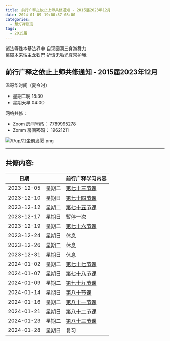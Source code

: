 ```yaml
---
title: 前行广释之依止上师共修通知 - 2015届2023年12月
date: 2024-01-09 19:00:37-08:00
categories:
  - 慧灯禅修班
tags:
  - 2015届
---
```

诸法等性本基法界中 自现圆满三身游舞力  
离障本来怙主龙钦巴 祈请无垢光尊常护我

## 前行广释之依止上师共修通知 - 2015届2023年12月

温哥华时间（夏令时）
 - 星期二晚 18:30 
 - 星期天早 04:00

网络共修：

- Zoom 房间号码： [7789995278](https://us02web.zoom.us/j/7789995278?pwd=VjZmbWJFY2k2K0E5RVB2cTNIQmhqUT09)
- Zomm 房间密码： 19621211


![/f/up/打坐前发愿.png](/f/up/打坐前发愿.png)

---

## 共修内容:

| 日期 |  | 前行广释学习内容 |
| --- | --- | --- |
| 2023-12-05 | 星期二 |  [第七十三节课](https://huidengchanxiu.net/refs/qxgs/qxgs-07jtly#%E7%AC%AC%E4%B8%83%E5%8D%81%E4%B8%89%E8%8A%82%E8%AF%BE) |
| 2023-12-10 | 星期日 |  [第七十四节课](https://huidengchanxiu.net/refs/qxgs/qxgs-07jtly#%E7%AC%AC%E4%B8%83%E5%8D%81%E5%9B%9B%E8%8A%82%E8%AF%BE) |
| 2023-12-12 | 星期二 |  [第七十五节课](https://huidengchanxiu.net/refs/qxgs/qxgs-07jtly#%E7%AC%AC%E4%B8%83%E5%8D%81%E4%BA%94%E8%8A%82%E8%AF%BE) |
| 2023-12-17 | 星期日 | 暂停一次 |
| 2023-12-19 | 星期二 |  [第七十六节课](https://huidengchanxiu.net/refs/qxgs/qxgs-07jtly#%E7%AC%AC%E4%B8%83%E5%8D%81%E5%85%AD%E8%8A%82%E8%AF%BE) |
| 2023-12-24 | 星期日 | 休息 |
| 2023-12-26 | 星期二 | 休息 |
| 2023-12-31 | 星期日 | 休息 |
| 2024-01-02 | 星期二 |  [第七十七节课](https://huidengchanxiu.net/refs/qxgs/qxgs-07jtly#%E7%AC%AC%E4%B8%83%E5%8D%81%E4%B8%83%E8%8A%82%E8%AF%BE) |
| 2024-01-07 | 星期日 |  [第七十八节课](https://huidengchanxiu.net/refs/qxgs/qxgs-07jtly#%E7%AC%AC%E4%B8%83%E5%8D%81%E5%85%AB%E8%8A%82%E8%AF%BE) |
| 2024-01-09 | 星期二 |  [第七十九节课](https://huidengchanxiu.net/refs/qxgs/qxgs-07jtly#%E7%AC%AC%E4%B8%83%E5%8D%81%E4%B9%9D%E8%8A%82%E8%AF%BE) |
| 2024-01-14 | 星期日 |  [第八十节课](https://huidengchanxiu.net/refs/qxgs/qxgs-07jtly#%E7%AC%AC%E5%85%AB%E5%8D%81%E8%8A%82%E8%AF%BE) |
| 2024-01-16 | 星期二 |  [第八十一节课](https://huidengchanxiu.net/refs/qxgs/qxgs-07jtly#%E7%AC%AC%E5%85%AB%E5%8D%81%E4%B8%80%E8%8A%82%E8%AF%BE) |
| 2024-01-21 | 星期日 |  [第八十二节课](https://huidengchanxiu.net/refs/qxgs/qxgs-07jtly#%E7%AC%AC%E5%85%AB%E5%8D%81%E4%BA%8C%E8%8A%82%E8%AF%BE) |
| 2024-01-23 | 星期二 |  [第八十三节课](https://huidengchanxiu.net/refs/qxgs/qxgs-07jtly#%E7%AC%AC%E5%85%AB%E5%8D%81%E4%B8%89%E8%8A%82%E8%AF%BE) |
| 2024-01-28 | 星期日 | 复习 |